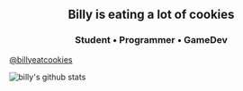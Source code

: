 <h2 align="center">
  <strong>Billy</strong> is eating a lot of cookies
</h2>
<h3 align="center">
  Student • Programmer • GameDev
</h3>

<a href="https://twitter.com/billyeatcookies">@billyeatcookies</a>

![billy's github stats](https://github-readme-stats.vercel.app/api?username=billyeatcookies&theme=nightowl&show_icons=true)
